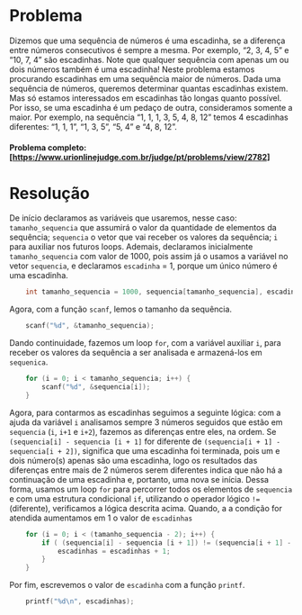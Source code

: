 # Problema

Dizemos que uma sequência de números é uma escadinha, se a diferença entre números consecutivos é sempre a mesma. Por exemplo, “2, 3, 4, 5” e “10, 7, 4” são escadinhas. Note que qualquer sequência com apenas um ou dois números também é uma escadinha! Neste problema estamos procurando escadinhas em uma sequência maior de números. Dada uma sequência de números, queremos determinar quantas escadinhas existem. Mas só estamos interessados em escadinhas tão longas quanto possível. Por isso, se uma escadinha é um pedaço de outra, consideramos somente a maior. Por exemplo, na sequência “1, 1, 1, 3, 5, 4, 8, 12” temos 4 escadinhas diferentes: “1, 1, 1”, “1, 3, 5”, “5, 4” e “4, 8, 12”.
#### Problema completo: [https://www.urionlinejudge.com.br/judge/pt/problems/view/2782]

# Resolução 

De início declaramos as variáveis que usaremos, nesse caso: `tamanho_sequencia` que assumirá o valor  da quantidade de elementos da sequência; `sequencia` o vetor que vai receber os valores da sequência; `i` para auxiliar nos futuros loops. Ademais, declaramos inicialmente `tamanho_sequencia` com valor de 1000, pois assim já o usamos a variável no vetor `sequencia`, e declaramos `escadinha` = 1, porque um único número é uma escadinha.
``` c
    int tamanho_sequencia = 1000, sequencia[tamanho_sequencia], escadinhas = 1, i;
``` 

Agora, com a função `scanf`, lemos o tamanho da sequência.
``` c
    scanf("%d", &tamanho_sequencia);
```

Dando continuidade, fazemos um loop `for`, com a variável auxiliar `i`, para receber os valores da sequência a ser analisada e armazená-los em `sequenica`. 
``` c
    for (i = 0; i < tamanho_sequencia; i++) {
        scanf("%d", &sequencia[i]);
    }
```

Agora, para contarmos as escadinhas seguimos a seguinte lógica: com a ajuda da variável `i` analisamos sempre 3 números seguidos que estão em `sequencia` (`i`, `i+1` e `i+2`), fazemos as diferenças entre eles, na ordem. Se `(sequencia[i] - sequencia [i + 1]` for diferente de `(sequencia[i + 1] - sequencia[i + 2])`, significa que uma escadinha foi terminada, pois um e dois número(s) apenas são uma escadinha, logo os resultados das diferenças entre mais de 2 números serem diferentes indica que não há a continuação de uma escadinha e, portanto, uma nova se inícia. Dessa forma, usamos um loop `for` para percorrer todos os elementos de `sequencia` e com uma estrutura condicional `if`, utilizando o operador lógico `!=` (diferente), verificamos a lógica descrita acima. Quando, a a condição for atendida aumentamos em 1 o valor de `escadinhas` 
``` c
    for (i = 0; i < (tamanho_sequencia - 2); i++) {
        if ( (sequencia[i] - sequencia [i + 1]) != (sequencia[i + 1] - sequencia[i + 2]) ) {
            escadinhas = escadinhas + 1;
        }
    }
``` 
Por fim, escrevemos o valor de `escadinha` com a função `printf`.
``` c
    printf("%d\n", escadinhas);
```